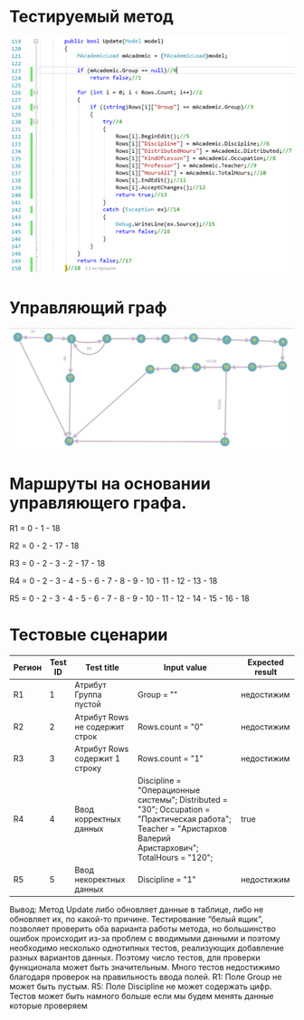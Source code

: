 # Тестируемый метод
![alt text](CODE.PNG "Тестируемый метод")
# Управляющий граф
![alt text](GRAPH.PNG "Тестируемый метод")
# Маршруты на основании управляющего графа.

R1 = 0 - 1 - 18

R2 = 0 - 2 - 17 - 18

R3 = 0 - 2 - 3 - 2 - 17 - 18

R4 = 0 - 2 - 3 - 4 - 5 - 6 - 7 - 8 - 9 - 10 - 11 - 12 - 13 - 18

R5 = 0 - 2 - 3 - 4 - 5 - 6 - 7 - 8 - 9 - 10 - 11 - 12 - 14 - 15 - 16 - 18


# Тестовые сценарии
|Регион|Test ID|Test title|Input value|Expected result|
| --- | --- | --- | --- | --- |
|R1| 1 |Атрибут Группа пустой| Group = ""|недостижим|
|R2| 2 |Атрибут Rows не содержит строк| Rows.count = "0"|недостижим|
|R3| 3 |Атрибут Rows  содержит 1 строку| Rows.count = "1"|недостижим|
|R4| 4 |Ввод корректных данных| Discipline = "Операционные системы"; Distributed = "30"; Occupation = "Практическая работа"; Teacher = "Аристархов Валерий Аристархович"; TotalHours = "120";|true|
|R5| 5 |Ввод некоректных данных | Discipline  = "1"|недостижим|

Вывод: Метод Update либо обновляет данные в таблице, либо не обновляет их, по какой-то причине. Тестирование “белый ящик”, позволяет проверить оба варианта работы метода, но большинство ошибок происходит из-за проблем с вводимыми данными и поэтому необходимо несколько однотипных тестов, реализующих добавление разных вариантов данных. Поэтому число тестов, для проверки функционала может быть значительным.
Много тестов недостижимо благодаря проверок на правильность ввода полей.
R1: Поле Group не может быть пустым.
R5: Поле Discipline не может содержать цифр.
Тестов может быть намного больше если мы будем менять данные которые проверяем